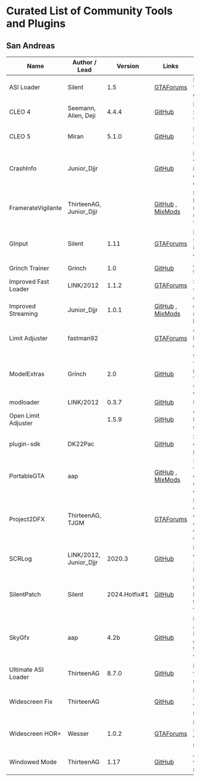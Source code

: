 # Curated List of Community Tools and Plugins

## San Andreas

| Name                 | Author / Lead           | Version       | Links                                                                                                                                                              | Description                                               |
| -------------------- | ----------------------- | ------------- | ------------------------------------------------------------------------------------------------------------------------------------------------------------------ | --------------------------------------------------------- |
| ASI Loader           | Silent                  | 1.5           | [GTAForums](https://gtaforums.com/topic/523982-relopensrc-silents-asi-loader)                                                                                      | Load ASI files on game start                              |
| CLEO 4               | Seemann, Alien, Deji    | 4.4.4         | [GitHub](https://github.com/cleolibrary/CLEO4)                                                                                                                     | New scripting features                                    |
| CLEO 5               | Miran                   | 5.1.0         | [GitHub](https://github.com/cleolibrary/CLEO5)                                                                                                                     | New scripting features                                    |
| CrashInfo            | Junior_Djjr             |               | [GitHub](https://github.com/JuniorDjjr/CrashInfo)                                                                                                                  | Display various information on game crash                 |
| FramerateVigilante   | ThirteenAG, Junior_Djjr |               | [GitHub](https://www.mixmods.com.br/2022/08/iii-vc-sa-framerate-vigilante/) , [MixMods](https://www.mixmods.com.br/2022/08/iii-vc-sa-framerate-vigilante/)         | Fix game bugs related to uncapped framerate               |
| GInput               | Silent                  | 1.11          | [GTAForums](https://gtaforums.com/topic/562765-ginput/)                                                                                                            | Proper support of PS/XBOX controllers                     |
| Grinch Trainer       | Grinch                  | 1.0           | [GitHub](https://github.com/user-grinch/GrinchTrainer-III-VC-SA)                                                                                                   | All-in-one trainer                                        |
| Improved Fast Loader | LINK/2012               | 1.1.2         | [GTAForums](https://gtaforums.com/topic/686694-improved-fast-loader)                                                                                               | Skip intro sequence                                       |
| Improved Streaming   | Junior_Djjr             | 1.0.1         | [GitHub](https://github.com/JuniorDjjr/LoadWholeMap) , [MixMods](https://www.mixmods.com.br/2022/04/improved-streaming/)                                           | Optimize game resources loading                           |
| Limit Adjuster       | fastman92               |               | [GTAForums](https://gtaforums.com/topic/733982-fastman92-limit-adjuster)                                                                                           | Change hardcoded game limits                              |
| ModelExtras          | Grinch                  | 2.0           | [GitHub](https://github.com/user-grinch/ModelExtras)                                                                                                               | Custom features for peds, weapons, and vehicle components |
| modloader            | LINK/2012               | 0.3.7         | [GitHub](https://github.com/thelink2012/modloader)                                                                                                                 | Mod Loader                                                |
| Open Limit Adjuster  |                         | 1.5.9         | [GitHub](https://github.com/GTAmodding/III.VC.SA.LimitAdjuster)                                                                                                    | Change hardcoded game limits                              |
| plugin-sdk           | DK22Pac                 |               | [GitHub](https://github.com/DK22Pac/plugin-sdk/)                                                                                                                   | SDK for creating plugins                                  |
| PortableGTA          | aap                     |               | [GitHub](https://github.com/GTAmodding/miscmods) , [MixMods](https://www.mixmods.com.br/2021/06/iii-vc-sa-portablegta-change-saves-folder-mudar-pasta-user-files/) | Store save files and config in game directory             |
| Project2DFX          | ThirteenAG, TJGM        |               | [GTAForums](https://gtaforums.com/topic/573478-project2dfx/)                                                                                                       | Increases object draw distances, adds LOD corona effects  |
| SCRLog               | LINK/2012, Junior_Djjr  | 2020.3        | [GitHub](https://github.com/JuniorDjjr/scrlog)                                                                                                                     | Log executed script instructions                          |
| SilentPatch          | Silent                  | 2024.Hotfix#1 | [GitHub](https://github.com/CookiePLMonster/SilentPatch)                                                                                                           | Fix numerous issues in the vanilla version                |
| SkyGfx               | aap                     | 4.2b          | [GitHub](https://github.com/aap/skygfx)                                                                                                                            | Bring accurate PS2 graphics to the PC version             |
| Ultimate ASI Loader  | ThirteenAG              | 8.7.0         | [GitHub](https://github.com/ThirteenAG/Ultimate-ASI-Loader)                                                                                                        | Load ASI files on game start                              |
| Widescreen Fix       | ThirteenAG              |               | [GitHub](https://github.com/ThirteenAG/WidescreenFixesPack)                                                                                                        | Better support of wide screen resolutions                 |
| Widescreen HOR+      | Wesser                  | 1.0.2         | [GTAForums](https://gtaforums.com/topic/669618-plugos-widescreen-hor-support/)                                                                                     | Proper Hor+ scaling on wide screen resolutions            |
| Windowed Mode        | ThirteenAG              | 1.17          | [GitHub](https://github.com/ThirteenAG/III.VC.SA.WindowedMode)                                                                                                     | Add windowed mode                                         |
